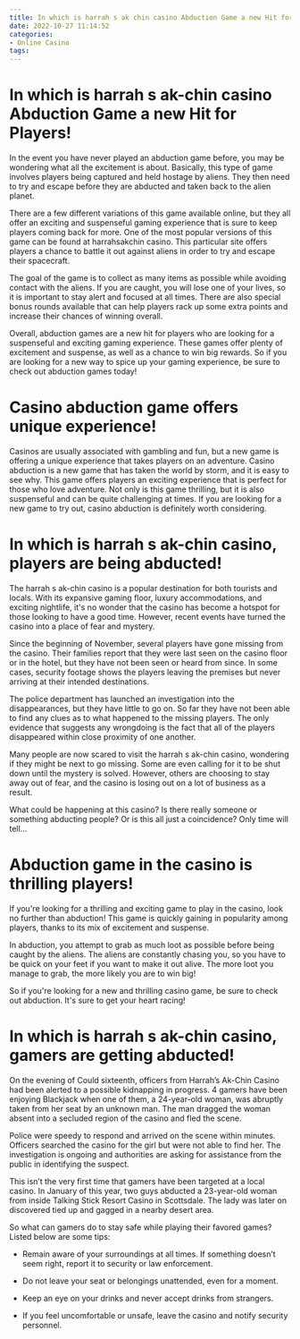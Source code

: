 ```yaml
---
title: In which is harrah s ak chin casino Abduction Game a new Hit for Players!
date: 2022-10-27 11:14:52
categories:
- Online Casino
tags:
---
```



#  In which is harrah s ak-chin casino Abduction Game a new Hit for Players!

In the event you have never played an abduction game before, you may be wondering what all the excitement is about. Basically, this type of game involves players being captured and held hostage by aliens. They then need to try and escape before they are abducted and taken back to the alien planet.

There are a few different variations of this game available online, but they all offer an exciting and suspenseful gaming experience that is sure to keep players coming back for more. One of the most popular versions of this game can be found at harrahsakchin casino. This particular site offers players a chance to battle it out against aliens in order to try and escape their spacecraft.

The goal of the game is to collect as many items as possible while avoiding contact with the aliens. If you are caught, you will lose one of your lives, so it is important to stay alert and focused at all times. There are also special bonus rounds available that can help players rack up some extra points and increase their chances of winning overall.

Overall, abduction games are a new hit for players who are looking for a suspenseful and exciting gaming experience. These games offer plenty of excitement and suspense, as well as a chance to win big rewards. So if you are looking for a new way to spice up your gaming experience, be sure to check out abduction games today!

#  Casino abduction game offers unique experience!



Casinos are usually associated with gambling and fun, but a new game is offering a unique experience that takes players on an adventure. Casino abduction is a new game that has taken the world by storm, and it is easy to see why. This game offers players an exciting experience that is perfect for those who love adventure. Not only is this game thrilling, but it is also suspenseful and can be quite challenging at times. If you are looking for a new game to try out, casino abduction is definitely worth considering.

#  In which is harrah s ak-chin casino, players are being abducted!

The harrah s ak-chin casino is a popular destination for both tourists and locals. With its expansive gaming floor, luxury accommodations, and exciting nightlife, it's no wonder that the casino has become a hotspot for those looking to have a good time. However, recent events have turned the casino into a place of fear and mystery.

Since the beginning of November, several players have gone missing from the casino. Their families report that they were last seen on the casino floor or in the hotel, but they have not been seen or heard from since. In some cases, security footage shows the players leaving the premises but never arriving at their intended destinations.

The police department has launched an investigation into the disappearances, but they have little to go on. So far they have not been able to find any clues as to what happened to the missing players. The only evidence that suggests any wrongdoing is the fact that all of the players disappeared within close proximity of one another.

Many people are now scared to visit the harrah s ak-chin casino, wondering if they might be next to go missing. Some are even calling for it to be shut down until the mystery is solved. However, others are choosing to stay away out of fear, and the casino is losing out on a lot of business as a result.

What could be happening at this casino? Is there really someone or something abducting people? Or is this all just a coincidence? Only time will tell…

#  Abduction game in the casino is thrilling players!

If you're looking for a thrilling and exciting game to play in the casino, look no further than abduction! This game is quickly gaining in popularity among players, thanks to its mix of excitement and suspense.

In abduction, you attempt to grab as much loot as possible before being caught by the aliens. The aliens are constantly chasing you, so you have to be quick on your feet if you want to make it out alive. The more loot you manage to grab, the more likely you are to win big!

So if you're looking for a new and thrilling casino game, be sure to check out abduction. It's sure to get your heart racing!

#  In which is harrah s ak-chin casino, gamers are getting abducted!

On the evening of Could sixteenth, officers from Harrah’s Ak-Chin Casino had been alerted to a possible kidnapping in progress. 4 gamers have been enjoying Blackjack when one of them, a 24-year-old woman, was abruptly taken from her seat by an unknown man. The man dragged the woman absent into a secluded region of the casino and fled the scene.

Police were speedy to respond and arrived on the scene within minutes. Officers searched the casino for the girl but were not able to find her. The investigation is ongoing and authorities are asking for assistance from the public in identifying the suspect.

This isn’t the very first time that gamers have been targeted at a local casino. In January of this year, two guys abducted a 23-year-old woman from inside Talking Stick Resort Casino in Scottsdale. The lady was later on discovered tied up and gagged in a nearby desert area.

So what can gamers do to stay safe while playing their favored games? Listed below are some tips:

* Remain aware of your surroundings at all times. If something doesn’t seem right, report it to security or law enforcement.

* Do not leave your seat or belongings unattended, even for a moment.

* Keep an eye on your drinks and never accept drinks from strangers.

* If you feel uncomfortable or unsafe, leave the casino and notify security personnel.